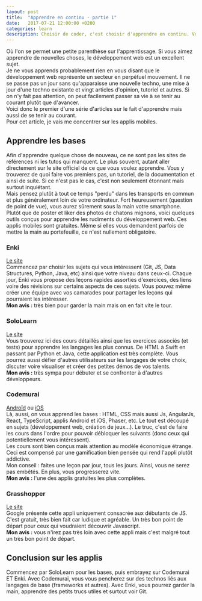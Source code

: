 ```yaml
---
layout: post
title:  "Apprendre en continu - partie 1"
date:   2017-07-21 12:00:00 +0200
categories: learn
description: Choisir de coder, c'est choisir d'apprendre en continu. Voici quelques outils pour ça.
---
```


Où l'on se permet une petite parenthèse sur l'apprentissage. Si vous aimez apprendre de nouvelles choses, le développement web est un excellent sujet.       
Je ne vous apprends probablement rien en vous disant que le développement web représente un secteur en perpétuel mouvement. Il ne se passe pas un jour sans qu'apparaisse une nouvelle techno, une mise à jour d'une techno existante et vingt articles d'opinion, tutoriel et autres. Si on n'y fait pas attention, on peut facilement passer sa vie à se tenir au courant plutôt que d'avancer.     
Voici donc le premier d'une série d'articles sur le fait d'apprendre mais aussi de se tenir au courant.     
Pour cet article, je vais me concentrer sur les applis mobiles.    


## Apprendre les bases
Afin d'apprendre quelque chose de nouveau, ce ne sont pas les sites de références ni les tutos qui manquent. Le plus souvent, autant aller directement sur le site officiel de ce que vous voulez apprendre. Vous y trouverez de quoi faire vos premiers pas, un tutoriel, de la documentation et ainsi de suite. Si ce n'est pas le cas, c'est non seulement étonnant mais surtout inquiétant.    
Mais pensez plutôt à tout ce temps "perdu" dans les transports en commun et plus généralement loin de votre ordinateur. Fort heureusement (question de point de vue), vous aurez sûrement sous la main votre smartphone. Plutôt que de poster et liker des photos de chatons mignons, voici quelques outils conçus pour apprendre les rudiments du développement web. Ces applis mobiles sont gratuites. Même si elles vous demandent parfois de mettre la main au portefeuille, ce n'est nullement obligatoire.    

### Enki
[Le site](https://www.enki.com/)     
Commencez par choisir les sujets qui vous intéressent (Git, JS, Data Structures, Python, Java, etc) ainsi que votre niveau dans ceux-ci. Chaque jour, Enki vous propose des leçons rapides assorties d'exercices, des liens voire des révisions sur certains aspects de ces sujets. Vous pouvez même créer une équipe avec vos camarades pour partager les leçons qui pourraient les intéresser.    
**Mon avis :**  très bien pour garder la main mais on en fait vite le tour.     

### SoloLearn
[Le site](https://www.sololearn.com/)    
Vous trouverez ici des cours détaillés ainsi que les exercices associés (et tests) pour apprendre les langages les plus connus. De HTML à Swift en passant par Python et Java, cette application est très complète. Vous pourrez aussi défier d'autres utilisateurs sur les langages de votre choix, discuter voire visualiser et créer des petites démos de vos talents.      
**Mon avis :** très sympa pour débuter et se confronter à d'autres développeurs.    

### Codemurai
[Androïd](https://play.google.com/store/apps/details?id=com.zenva.codemurai&hl=fr) ou [iOS](https://itunes.apple.com/fr/app/codemurai/id1136578460?mt=8)     
Là, aussi, on vous apprend les bases : HTML, CSS mais aussi Js, AngularJs, React, TypeScript, applis Android et iOS, Phaser, etc. Le tout est découpé en sujets (développement web, création de jeux…). Le truc, c'est de faire les cours dans l'ordre pour pouvoir débloquer les suivants (donc ceux qui potentiellement vous intéressent).    
Les cours sont bien conçus mais attention au modèle économique étrange.      
Ceci est compensé par une gamification bien pensée qui rend l'appli plutôt addictive.     
Mon conseil : faites une leçon par jour, tous les jours. Ainsi, vous ne serez pas embêtés. En plus, vous progresserez vite.      
**Mon avis :** l'une des applis gratuites les plus complètes.

### Grasshopper
[Le site](https://grasshopper.codes/)    
Google présente cette appli uniquement consacrée aux débutants de JS. C'est gratuit, très bien fait car ludique et agréable. Un très bon point de départ pour ceux qui voudraient découvrir Javascript.     
**Mon avis :** vous n'irez pas très loin avec cette appli mais c'est malgré tout un très bon point de départ.

## Conclusion sur les applis
Commencez par SoloLearn pour les bases, puis embrayez sur Codemurai ET Enki. Avec Codemurai, vous vous pencherez sur des technos liés aux langages de base (frameworks et autres). Avec Enki, vous pourrez garder la main, apprendre des petits trucs utiles et surtout voir Git.